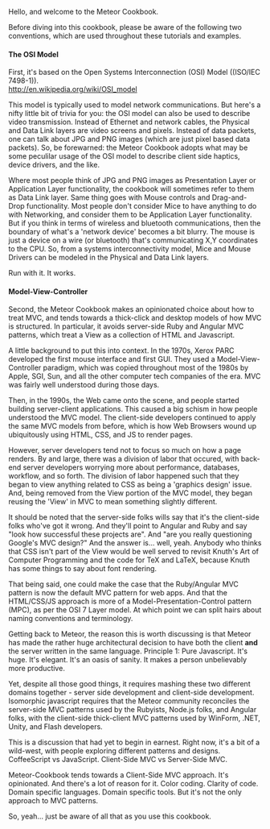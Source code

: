 Hello, and welcome to the Meteor Cookbook.

Before diving into this cookbook, please be aware of the following two conventions, which are used throughout these tutorials and examples.

#### The OSI Model  

First, it's based on the Open Systems Interconnection (OSI) Model ((ISO/IEC 7498-1)).  
http://en.wikipedia.org/wiki/OSI_model

This model is typically used to model network communications.  But here's a nifty little bit of trivia for you:  the OSI model can also be used to describe video transmission.  Instead of Ethernet and network cables, the Physical and Data Link layers are video screens and pixels.  Instead of data packets, one can talk about JPG and PNG images (which are just pixel based data packets).  So, be forewarned:  the Meteor Cookbook adopts what may be some peculilar usage of the OSI model to describe client side haptics, device drivers, and the like.  

Where most people think of JPG and PNG images as Presentation Layer or Application Layer functionality, the cookbook will sometimes refer to them as Data Link layer.  Same thing goes with Mouse controls and Drag-and-Drop functionality.  Most people don't consider Mice to have anything to do with Networking, and consider them to be Application Layer functionality.  But if you think in terms of wireless and bluetooth communications, then the boundary of what's a 'network device' becomes a bit blurry.  The mouse is just a device on a wire (or bluetooth) that's communicating X,Y coordinates to the CPU.  So, from a systems interconnectivity model, Mice and Mouse Drivers can be modeled in the Physical and Data Link layers.  

Run with it.  It works.   


#### Model-View-Controller  

Second, the Meteor Cookbook makes an opinionated choice about how to treat MVC, and tends towards a thick-click and desktop models of how MVC is structured. In particular, it avoids server-side Ruby and Angular MVC patterns, which treat a View as a collection of HTML and Javascript.  

A little background to put this into context.  In the 1970s, Xerox PARC developed the first mouse interface and first GUI.  They used a Model-View-Controller paradigm, which was copied throughout most of the 1980s by Apple, SGI, Sun, and all the other computer tech companies of the era.  MVC was fairly well understood during those days.  

Then, in the 1990s, the Web came onto the scene, and people started building server-client applications. This caused a big schism in how people understood the MVC model.  The client-side developers continued to apply the same MVC models from before, which is how Web Browsers wound up ubiquitously using HTML, CSS, and JS to render pages.  

However, server developers tend not to focus so much on how a page renders.  By and large, there was a division of labor that occured, with back-end server developers worrying more about performance, databases, workflow, and so forth.  The division of labor happened such that they began to view anything related to CSS as being a 'graphics design' issue.  And, being removed from the View portion of the MVC model, they began reusing the 'View' in MVC to mean something slightly different.  

It should be noted that the server-side folks wills say that it's the client-side folks who've got it wrong.  And they'll point to Angular and Ruby and say "look how successful these projects are".  And "are you really questioning Google's MVC design?"  And the answer is... well, yeah.  Anybody who thinks that CSS isn't part of the View would be well served to revisit Knuth's Art of Computer Programming and the code for TeX and LaTeX, because Knuth has some things to say about font rendering.  

That being said, one could make the case that the Ruby/Angular MVC pattern is now the default MVC pattern for web apps.  And that the HTML/CSS/JS approach is more of a Model-Presentation-Control pattern (MPC), as per the OSI 7 Layer model.  At which point we can split hairs about naming conventions and terminology.

Getting back to Meteor, the reason this is worth discussing is that Meteor has made the rather huge architectural decision to have both the client **and** the server written in the same language.  Principle 1:  Pure Javascript. It's huge.  It's elegant.  It's an oasis of sanity.  It makes a person unbelievably more productive.  

Yet, despite all those good things, it requires mashing these two different domains together - server side development and client-side development.  Isomorphic javascript requires that the Meteor community reconciles the server-side MVC patterns used by the Rubyists, Node.js folks, and Angular folks, with the client-side thick-client MVC patterns used by WinForm, .NET, Unity, and Flash developers.  

This is a discussion that had yet to begin in earnest.  Right now, it's a bit of a wild-west, with people exploring different patterns and designs.  CoffeeScript vs JavaScript.  Client-Side MVC vs Server-Side MVC.

Meteor-Cookbook tends towards a Client-Side MVC approach.  It's opinionated.  And there's a lot of reason for it.  Color coding.  Clarity of code.  Domain specific languages.  Domain specific tools.  But it's not the only approach to MVC patterns.  

So, yeah... just be aware of all that as you use this cookbook.

